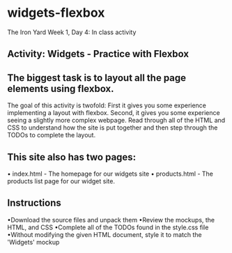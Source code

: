# widgets-flexbox 
The Iron Yard Week 1, Day 4: In class activity

## Activity: Widgets - Practice with Flexbox 

## The biggest task is to layout all the page elements using flexbox.

The goal of this activity is twofold: First it gives you some experience implementing a layout with flexbox. Second, it gives you some experience seeing a slightly more complex webpage. Read through all of the HTML and CSS to understand how the site is put together and then step through the TODOs to complete the layout.

## This site also has two pages:
• index.html - The homepage for our widgets site
• products.html - The products list page for our widget site.

## Instructions   
•Download the source files and unpack them
•Review the mockups, the HTML, and CSS
•Complete all of the TODOs found in the style.css file
•Without modifying the given HTML document, style it to match the 'Widgets' mockup
